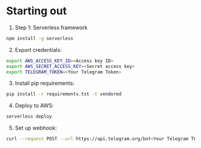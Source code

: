 # Starting out

1.  Step 1: Serverless framework

  ```bash
  npm install -g serverless
  ```

2.  Export credentials:

  ```bash
  export AWS_ACCESS_KEY_ID=<Access key ID>
  export AWS_SECRET_ACCESS_KEY=<Secret access key>
  export TELEGRAM_TOKEN=<Your Telegram Token>
  ```

3.  Install pip requirements:

  ```bash
  pip install -r requirements.txt -t vendored
  ```

4.  Deploy to AWS:

  ```bash
  serverless deploy
  ```

5. Set up webhook:

  ```bash
  curl --request POST --url https://api.telegram.org/bot<Your Telegram TOKEN>/setWebhook --header 'content-type: application/json' --data '{"url": <API endpoint>}'
